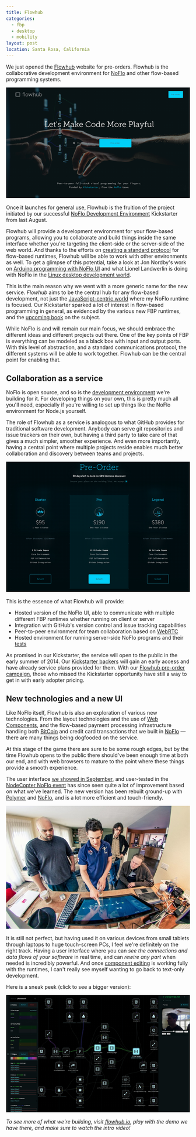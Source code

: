 ```yaml
---
title: Flowhub
categories:
  - fbp
  - desktop
  - mobility
layout: post
location: Santa Rosa, California
---
```

We just opened the [Flowhub](http://flowhub.io/) website for pre-orders. Flowhub is the collaborative development environment for [NoFlo](http://noflojs.org/) and other flow-based programming systems.

![Flowhub](/files/flowhub-small.png)

Once it launches for general use, Flowhub is the fruition of the project initiated by our successful [NoFlo Development Environment](http://www.kickstarter.com/projects/noflo/noflo-development-environment) Kickstarter from last August.

Flowhub will provide a development environment for your flow-based programs, allowing you to collaborate and build things inside the same interface whether you're targeting the client-side or the server-side of the web world. And thanks to the efforts on [creating a standard protocol](https://github.com/noflo/noflo/issues/107) for flow-based runtimes, Flowhub will be able to work with other environments as well. To get a glimpse of this potential, take a look at Jon Nordby's work on [Arduino programming with NoFlo UI](http://www.jonnor.com/2013/11/microflo-0-2-0-visual-arduino-programming/) and what Lionel Landwerlin is doing with NoFlo in the [Linux desktop development world](http://bergie.iki.fi/blog/noflo-and-gnome/).

This is the main reason why we went with a more generic name for the new service. *Flowhub* aims to be the central hub for any flow-based development, not just the [JavaScript-centric world](http://bergie.iki.fi/blog/the_universal_runtime/) where my NoFlo runtime is focused. Our Kickstarter sparked a lot of interest in flow-based programming in general, as evidenced by the various new FBP runtimes, and the [upcoming book](http://www.kickstarter.com/projects/1712125778/dataflow-and-reactive-programming-systems) on the subject.

While NoFlo is and will remain our main focus, we should embrace the different ideas and different projects out there. One of the key points of FBP is everything can be modeled as a black box with input and output ports. With this level of abstraction, and a standard communications protocol, the different systems will be able to work together. Flowhub can be the central point for enabling that.

## Collaboration as a service

NoFlo is open source, and so is the [development environment](https://github.com/noflo/noflo-ui) we're building for it. For developing things on your own, this is pretty much all you'll need, especially if you're willing to set up things like the NoFlo environment for Node.js yourself.

The role of Flowhub as a service is analogous to what GitHub provides for traditional software development. Anybody can serve git repositories and issue trackers on their own, but having a third party to take care of that gives a much simpler, smoother experience. And even more importantly, having a central point where multiple projects reside enables much better collaboration and discovery between teams and projects.

![Flowhub plans](/files/flowhub-preorder-small.png)

This is the essence of what Flowhub will provide:

* Hosted version of the NoFlo UI, able to communicate with multiple different FBP runtimes whether running on client or server
* Integration with GitHub's version control and issue tracking capabilities
* Peer-to-peer environment for team collaboration based on [WebRTC](http://www.webrtc.org/)
* Hosted environment for running server-side NoFlo programs and their [tests](https://github.com/noflo/noflo-test)

As promised in our Kickstarter, the service will open to the public in the early summer of 2014. Our [Kickstarter backers](http://noflojs.org/kickstarter/) will gain an early access and have already service plans provided for them. With our [Flowhub pre-order campaign](http://flowhub.io/preorder/), those who missed the Kickstarter opportunity have still a way to get in with early adopter pricing.

## New technologies and a new UI

Like NoFlo itself, Flowhub is also an exploration of various new technologies. From the layout technologies and the use of [Web Components](http://www.w3.org/TR/components-intro/), and the flow-based payment processing infrastructure handling both [BitCoin](http://bergie.iki.fi/blog/bitcoin-medium-of-exchange/) and credit card transactions that we built in [NoFlo](http://noflojs.org/) &mdash; there are many things being dogfooded on the service.

At this stage of the game there are sure to be some rough edges, but by the time Flowhub opens to the public there should've been enough time at both our end, and with web browsers to mature to the point where these things provide a smooth experience.

The user interface [we showed in September](http://bergie.iki.fi/blog/noflo-update/), and user-tested in the [NodeCopter NoFlo event](https://plus.google.com/events/cenb1vcbrv2k5tufkog73ped89k) has since seen quite a lot of improvement based on what we've learned. The new version has been rebuilt ground-up with [Polymer](http://www.polymer-project.org/) and [NoFlo](http://noflojs.org/), and is a lot more efficient and touch-friendly.

![Flowhub team testing the new UI](/files/flowhub-team-small.jpg)

It is still not perfect, but having used it on various devices from small tablets through laptops to huge touch-screen PCs, I feel we're definitely on the right track. Having a user interface where you can *see the connections and data flows of your software* in real time, and can *rewire any part* when needed is incredibly powerful. And once [component editing](https://github.com/noflo/noflo-ui/issues/8) is working fully with the runtimes, I can't really see myself wanting to go back to text-only development.

Here is a sneak peek (click to see a bigger version):

[![New NoFlo UI in action](/files/noflo-ui-photobooth-small.png)](/files/noflo-ui-photobooth.jpg)

*To see more of what we're building, visit [flowhub.io](http://flowhub.io), play with the demo we have there, and make sure to watch the intro video!*
